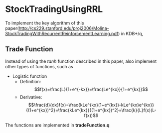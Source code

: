 # StockTradingUsingRRL
To implement the key algorithm of this paper(http://cs229.stanford.edu/proj2006/Molina-StockTradingWithRecurrentReinforcementLearning.pdf) in KDB+/q, 

## Trade Function
Instead of using the $tanh$ function described in this paper, also implement other types of functions, such as
- Logistic function
    - Definition: $$f(x)=\frac{L}{1+e^{-kx}}=\frac{Le^{kx}}{1+e^{kx}}$$
    - Derivative: $$\frac{d}{dx}f(x)=\frac{kLe^{kx}(1+e^{kx})-kLe^{kx}e^{kx}}{(1+e^{kx})^2}=\frac{kLe^{kx}}{(1+e^{kx})^2}=\frac{k}{L}f(x)(L-f(x))$$


The functions are implemented in **tradeFunction.q**


